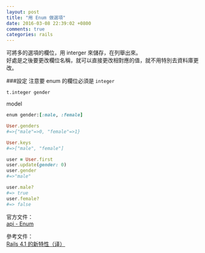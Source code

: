 ```yaml
---
layout: post
title: "用 Enum 做選項"
date: 2016-03-08 22:39:02 +0800
comments: true
categories: rails
---
```


可將多的選項的欄位，用 interger 來儲存，在列舉出來。  
好處是之後要更改欄位名稱，就可以直接更改相對應的值，就不用特別去資料庫更改。

<!-- more -->

###設定
注意要 enum 的欄位必須是 `integer`

```
t.integer gender
```
model

```ruby
enum gender:[:male, :female]
```

```ruby
User.genders
#=>{"male"=>0, "female"=>1}

User.keys
#=>["male", "female"]

user = User.first
user.update(gender: 0)
user.gender
#=>"male"

user.male?
#=> true
user.female?
#=> false
```
官方文件：  
[api - Enum](http://api.rubyonrails.org/v4.1/classes/ActiveRecord/Enum.html)  

參考文件：  
[Rails 4.1 的新特性（译）](https://ruby-china.org/topics/18504)